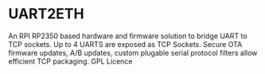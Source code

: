 # UART2ETH
An RPI RP2350 based hardware and firmware solution to bridge UART to TCP sockets. Up to 4 UARTS are exposed as TCP Sockets. Secure OTA firmware updates, A/B updates, custom plugable serial protocol filters allow efficient TCP packaging. GPL Licence
